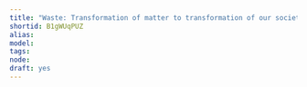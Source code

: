 ```yaml
---
title: "Waste: Transformation of matter to transformation of our society - C. Duquennoi"
shortid: B1gWUqPUZ
alias: 
model: 
tags: 
node: 
draft: yes
--- 
```

 